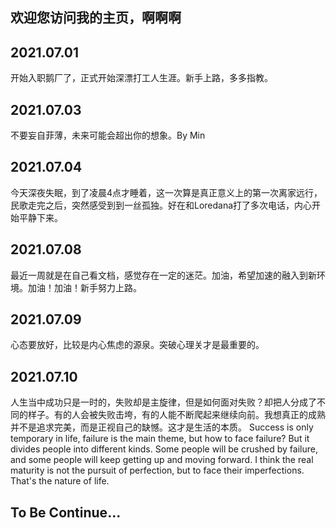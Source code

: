 ## 欢迎您访问我的主页，啊啊啊
## 2021.07.01
开始入职鹅厂了，正式开始深漂打工人生涯。新手上路，多多指教。
## 2021.07.03
不要妄自菲薄，未来可能会超出你的想象。By Min
## 2021.07.04
今天深夜失眠，到了凌晨4点才睡着，这一次算是真正意义上的第一次离家远行，民歌走完之后，突然感受到到一丝孤独。好在和Loredana打了多次电话，内心开始平静下来。
## 2021.07.08
最近一周就是在自己看文档，感觉存在一定的迷茫。加油，希望加速的融入到新环境。加油！加油！新手努力上路。
## 2021.07.09
心态要放好，比较是内心焦虑的源泉。突破心理关才是最重要的。
## 2021.07.10
人生当中成功只是一时的，失败却是主旋律，但是如何面对失败？却把人分成了不同的样子。有的人会被失败击垮，有的人能不断爬起来继续向前。我想真正的成熟并不是追求完美，而是正视自己的缺憾。这才是生活的本质。
Success is only temporary in life, failure is the main theme, but how to face failure?
But it divides people into different kinds.
Some people will be crushed by failure, and some people will keep getting up and moving forward.
I think the real maturity is not the pursuit of perfection, but to face their imperfections.
That's the nature of life.

## To Be Continue...
